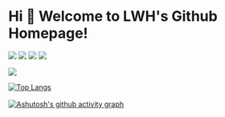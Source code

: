 # Hi 🎉 Welcome to LWH's Github Homepage!
<p>
<img src="https://img.shields.io/static/v1?label=Program&message=JavaScript&color=yellow"/>
<img src="https://img.shields.io/static/v1?label=Frame&message=Vue&color=brightgreen"/>
<a href="https://1553690132.github.io/blog/"><img src="https://img.shields.io/static/v1?label=NewBlog&message=blog-vuepress&color=orange"/></a>
<a href="https://www.cnblogs.com/LWHCoding/"><img src="https://img.shields.io/static/v1?label=Blog&message=cnblogs&color=blue"/></a>
</p>

<img src="https://readme-typing-svg.herokuapp.com/?lines=Welcome,%20visitor!;Hello%20Github%20World!;Like%20Vue.&font=Roboto&color=5eba86" />

[![Top Langs](https://github-readme-stats.vercel.app/api/top-langs/?username=1553690132&layout=compact&theme=vue)](https://github.com/1553690132) &nbsp;&nbsp;
<br/><br/>
[![Ashutosh's github activity graph](https://github-readme-activity-graph.cyclic.app/graph?username=1553690132&theme=vue)](https://github.com/1553690132)


